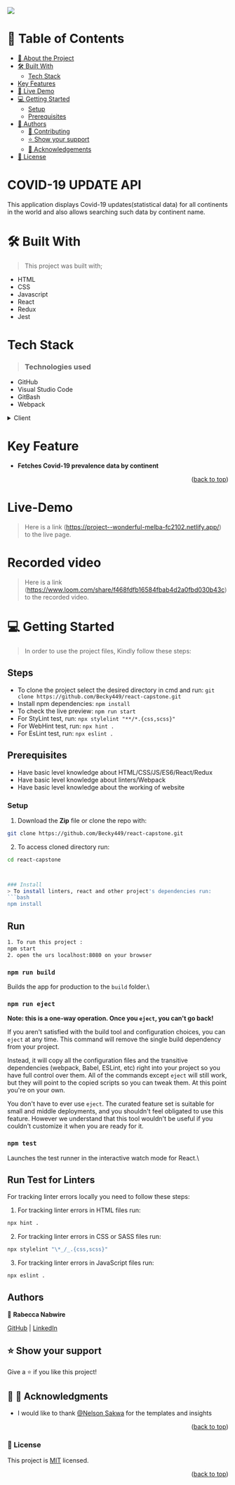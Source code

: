 ![](https://img.shields.io/badge/Microverse-blueviolet)

# 📗 Table of Contents

- [📖 About the Project](#about-project)
- [🛠 Built With](#built-with)
  - [Tech Stack](#tech-stack)
- [Key Features](#key-features)
- [🚀 Live Demo](#live-demo)
- [💻 Getting Started](#getting-started)
  - [Setup](#setup)
  - [Prerequisites](#prerequisites)
- [👥 Authors](#authors)
  - [🤝 Contributing](#contributing)
  - [⭐️ Show your support](#support)
  - [🙏 Acknowledgements](#acknowledgements)
- [📝 License](#license)


# COVID-19 UPDATE API
This application displays Covid-19 updates(statistical data) for all continents in the world and also allows searching such data by continent name.

# 🛠 Built With <a name="built-with"></a>
 > This project was built with; 
- HTML 
- CSS
- Javascript
- React
- Redux
- Jest

# Tech Stack <a name="tech-stack"></a>
> ### Technologies used 
- GitHub 
- Visual Studio Code 
- GitBash
- Webpack
<details> 
<summary>Client</summary>
  <ul>
    <li><a href="https://reactjs.org/">React.js</a></li>
  </ul>
</details>

# Key Feature <a name="key-features"></a>
- **Fetches Covid-19 prevalence  data by continent**

<p align="right">(<a href="#readme-top">back to top</a>)</p>

# Live-Demo
> Here is a link (https://project--wonderful-melba-fc2102.netlify.app/) to the live page.

# Recorded video
> Here is a link (https://www.loom.com/share/f468fdfb16584fbab4d2a0fbd030b43c) to the recorded video.



# 💻 Getting Started <a name="getting-started"></a>
> In order to use the project files, Kindly follow these steps:

## Steps
- To clone the project select the desired directory in cmd and run: `git clone https://github.com/Becky449/react-capstone.git`
- Install npm dependencies: `npm install`
- To check the live preview: `npm run start`
- For StyLint test, run: `npx stylelint "**/*.{css,scss}"`
- For WebHint test, run: `npx hint .`
- For EsLint test, run: `npx eslint .`

## Prerequisites
- Have basic level knowledge about HTML/CSS/JS/ES6/React/Redux
- Have basic level knowledge about linters/Webpack
- Have basic level knowledge about the working of website

### Setup
1. Download the **Zip** file or clone the repo with:
```bash
git clone https://github.com/Becky449/react-capstone.git
```
2. To access cloned directory run:
```bash
cd react-capstone



### Install
> To install linters, react and other project's dependencies run:
```bash
npm install
```
## Run
```bash
1. To run this project :
npm start
2. open the urs localhost:8080 on your browser

```

### `npm run build`

Builds the app for production to the `build` folder.\


### `npm run eject`

**Note: this is a one-way operation. Once you `eject`, you can't go back!**

If you aren't satisfied with the build tool and configuration choices, you can `eject` at any time. This command will remove the single build dependency from your project.

Instead, it will copy all the configuration files and the transitive dependencies (webpack, Babel, ESLint, etc) right into your project so you have full control over them. All of the commands except `eject` will still work, but they will point to the copied scripts so you can tweak them. At this point you're on your own.

You don't have to ever use `eject`. The curated feature set is suitable for small and middle deployments, and you shouldn't feel obligated to use this feature. However we understand that this tool wouldn't be useful if you couldn't customize it when you are ready for it.


### `npm test`

Launches the test runner in the interactive watch mode for React.\

## Run Test for Linters

For tracking linter errors locally you need to follow these steps:

1. For tracking linter errors in HTML files run:
```bash 
npx hint .
```

2. For tracking linter errors in CSS or SASS files run:

```bash
npx stylelint "\*_/_.{css,scss}"
```

3. For tracking linter errors in JavaScript files run:

```bash
npx eslint .
```

## Authors

👤 **Rabecca Nabwire**

[GitHub](https://github.com/Becky449) | [LinkedIn](https://www.linkedin.com/in/rabeccanabwire)


## ⭐️ Show your support <a name="support"></a>
Give a ⭐️ if you like this project!

## 🙏 🙏 Acknowledgments <a name="acknowledgements"></a>
- I would like to thank [@Nelson Sakwa](https://www.behance.net/sakwadesignstudio) for the templates and insights 

<p align="right">(<a href="#readme-top">back to top</a>)</p>

### 📝 License <a name="license"></a>

This project is [MIT](https://github.com/blase147/react-capstone/blob/dev/LICENSE) licensed.



<p align="right">(<a href="#readme-top">back to top</a>)</p>